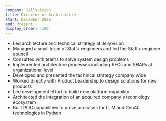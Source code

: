 ```yaml
---
company: Jellyvision
title: Director of Architecture
start: December 2020
end: Present
display_order: -100
---
```

- Led architecture and technical strategy at Jellyvision
- Managed a small team of Staff+ engineers and led the Staff+ engineer council
- Consulted with teams to solve system design problems
- Implemented architecture processes including RFCs and SBARs at organizational level
- Developed and presented the technical strategy company wide
- Worked directly with Product Leadership to design solutions for new products
- Led development effort to build new platform capability
- Architected the integration of an acquired company's technology ecosystem
- Built POC capabilities to prove usecases for LLM and GenAI technologies in Python
